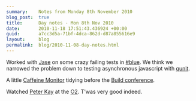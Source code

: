 ```yaml
---
summary:    Notes from Monday 8th November 2010
blog_post:  true
title:      Day notes - Mon 8th Nov 2010
date:       2010-11-18 17:51:43.436924 +00:00
guid:       a7cc3d5a-71bf-4dca-862d-d87a855616e9
layout:     blog
permalink:  blog/2010-11-08-day-notes.html
---
```

Worked with [Jase](http://jasoncale.com/) on some crazy failing tests in [#blue](https://hashblue.com/).  We think we narrowed the problem down to testing asynchronous javascript with [qunit](http://docs.jquery.com/Qunit).

A little [Caffeine Monitor](http://cm.buildconf.com/) tidying before the [Build conference](http://buildconf.com/).

Watched [Peter Kay](http://en.wikipedia.org/wiki/Peter_Kay) at the [O2](http://www.theo2.co.uk/).  T'was very good indeed.
